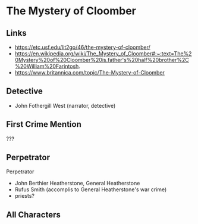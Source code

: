 # The Mystery of Cloomber

## Links
- https://etc.usf.edu/lit2go/46/the-mystery-of-cloomber/
- https://en.wikipedia.org/wiki/The_Mystery_of_Cloomber#:~:text=The%20Mystery%20of%20Cloomber%20is,father's%20half%20brother%2C%20William%20Farintosh.
- https://www.britannica.com/topic/The-Mystery-of-Cloomber

## Detective 
- John Fothergill West (narrator, detective)

## First Crime Mention
??? 

## Perpetrator
Perpetrator
- John Berthier Heatherstone, General Heatherstone
- Rufus Smith (accomplis to General Heatherstone's war crime)
- priests?

## All Characters
